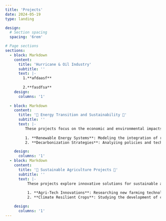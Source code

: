 ```yaml
---
title: 'Projects'
date: 2024-05-19
type: landing

design:
  # Section spacing
  spacing: '6rem'

# Page sections
sections:
  - block: Markdown
    content:
      title: 'Hurricane & Oil Industry'
      subtitle: ''
      text: |-
        1.**afdaasf**
    
        2.**fasdfsa**
    design:
      columns: '1'
    
  - block: Markdown
    content:
      title: '🔋 Energy Transition and Sustainability 🔋'
      subtitle: ''
      text: |-
         These projects focus on the economic and environmental impacts of the global energy transition:
      
         1. **Renewable Energy Systems**: Modeling the integration of renewable energy into national grids and its effects on energy markets.
         2. **Decarbonization Strategies**: Analyzing policies and technologies that facilitate the transition to a low-carbon economy.

    design:
      columns: '1'
  - block: Markdown
    content:
      title: '🌱 Sustainable Agriculture Projects 🌱'
      subtitle: ''
      text: |-
          These projects explore innovative solutions for sustainable agriculture:
      
          1. **Agri-Tech Innovations**: Researching new farming technologies that enhance productivity while reducing environmental impacts.
          2. **Climate Resilient Crops**: Studying the development of crops that can withstand climate variability and extreme weather events.

    design:
      columns: '1'
---
```




